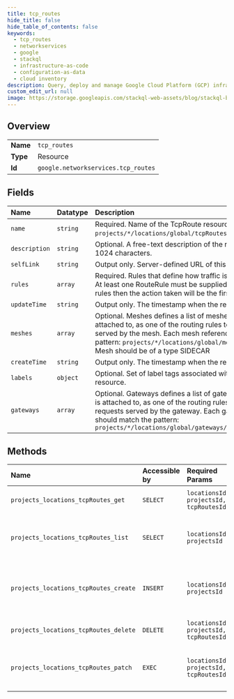 ```yaml
---
title: tcp_routes
hide_title: false
hide_table_of_contents: false
keywords:
  - tcp_routes
  - networkservices
  - google    
  - stackql
  - infrastructure-as-code
  - configuration-as-data
  - cloud inventory
description: Query, deploy and manage Google Cloud Platform (GCP) infrastructure and resources using SQL
custom_edit_url: null
image: https://storage.googleapis.com/stackql-web-assets/blog/stackql-blog-post-featured-image.png
---
```

  
    

## Overview
<table><tbody>
<tr><td><b>Name</b></td><td><code>tcp_routes</code></td></tr>
<tr><td><b>Type</b></td><td>Resource</td></tr>
<tr><td><b>Id</b></td><td><code>google.networkservices.tcp_routes</code></td></tr>
</tbody></table>

## Fields
| Name | Datatype | Description |
|:-----|:---------|:------------|
| `name` | `string` | Required. Name of the TcpRoute resource. It matches pattern `projects/*/locations/global/tcpRoutes/tcp_route_name&gt;`. |
| `description` | `string` | Optional. A free-text description of the resource. Max length 1024 characters. |
| `selfLink` | `string` | Output only. Server-defined URL of this resource |
| `rules` | `array` | Required. Rules that define how traffic is routed and handled. At least one RouteRule must be supplied. If there are multiple rules then the action taken will be the first rule to match. |
| `updateTime` | `string` | Output only. The timestamp when the resource was updated. |
| `meshes` | `array` | Optional. Meshes defines a list of meshes this TcpRoute is attached to, as one of the routing rules to route the requests served by the mesh. Each mesh reference should match the pattern: `projects/*/locations/global/meshes/` The attached Mesh should be of a type SIDECAR |
| `createTime` | `string` | Output only. The timestamp when the resource was created. |
| `labels` | `object` | Optional. Set of label tags associated with the TcpRoute resource. |
| `gateways` | `array` | Optional. Gateways defines a list of gateways this TcpRoute is attached to, as one of the routing rules to route the requests served by the gateway. Each gateway reference should match the pattern: `projects/*/locations/global/gateways/` |
## Methods
| Name | Accessible by | Required Params | Description |
|:-----|:--------------|:----------------|:------------|
| `projects_locations_tcpRoutes_get` | `SELECT` | `locationsId, projectsId, tcpRoutesId` | Gets details of a single TcpRoute. |
| `projects_locations_tcpRoutes_list` | `SELECT` | `locationsId, projectsId` | Lists TcpRoute in a given project and location. |
| `projects_locations_tcpRoutes_create` | `INSERT` | `locationsId, projectsId` | Creates a new TcpRoute in a given project and location. |
| `projects_locations_tcpRoutes_delete` | `DELETE` | `locationsId, projectsId, tcpRoutesId` | Deletes a single TcpRoute. |
| `projects_locations_tcpRoutes_patch` | `EXEC` | `locationsId, projectsId, tcpRoutesId` | Updates the parameters of a single TcpRoute. |
